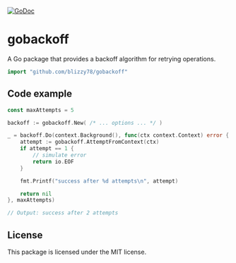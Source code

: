 [![GoDoc](https://pkg.go.dev/badge/github.com/blizzy78/gobackoff)](https://pkg.go.dev/github.com/blizzy78/gobackoff)


gobackoff
=========

A Go package that provides a backoff algorithm for retrying operations.

```go
import "github.com/blizzy78/gobackoff"
```


Code example
------------

```go
const maxAttempts = 5

backoff := gobackoff.New( /* ... options ... */ )

_ = backoff.Do(context.Background(), func(ctx context.Context) error {
	attempt := gobackoff.AttemptFromContext(ctx)
	if attempt == 1 {
		// simulate error
		return io.EOF
	}

	fmt.Printf("success after %d attempts\n", attempt)

	return nil
}, maxAttempts)

// Output: success after 2 attempts
```


License
-------

This package is licensed under the MIT license.
